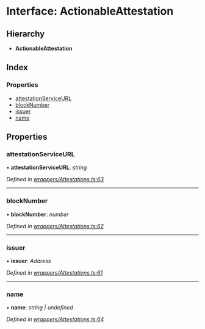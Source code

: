 # Interface: ActionableAttestation

## Hierarchy

* **ActionableAttestation**

## Index

### Properties

* [attestationServiceURL](_wrappers_attestations_.actionableattestation.md#attestationserviceurl)
* [blockNumber](_wrappers_attestations_.actionableattestation.md#blocknumber)
* [issuer](_wrappers_attestations_.actionableattestation.md#issuer)
* [name](_wrappers_attestations_.actionableattestation.md#name)

## Properties

###  attestationServiceURL

• **attestationServiceURL**: *string*

*Defined in [wrappers/Attestations.ts:63](https://github.com/celo-org/celo-monorepo/blob/master/packages/sdk/contractkit/src/wrappers/Attestations.ts#L63)*

___

###  blockNumber

• **blockNumber**: *number*

*Defined in [wrappers/Attestations.ts:62](https://github.com/celo-org/celo-monorepo/blob/master/packages/sdk/contractkit/src/wrappers/Attestations.ts#L62)*

___

###  issuer

• **issuer**: *Address*

*Defined in [wrappers/Attestations.ts:61](https://github.com/celo-org/celo-monorepo/blob/master/packages/sdk/contractkit/src/wrappers/Attestations.ts#L61)*

___

###  name

• **name**: *string | undefined*

*Defined in [wrappers/Attestations.ts:64](https://github.com/celo-org/celo-monorepo/blob/master/packages/sdk/contractkit/src/wrappers/Attestations.ts#L64)*
